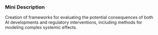### Mini Description

Creation of frameworks for evaluating the potential consequences of both AI developments and regulatory interventions, including methods for modeling complex systemic effects.
